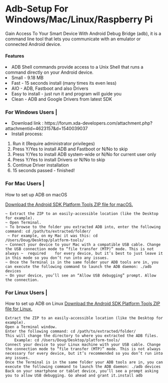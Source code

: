 # Adb-Setup For Windows/Mac/Linux/Raspberry Pi
Gain Access To Your Smart Device With Android Debug Bridge (adb), it is a command line tool that lets you communicate with an emulator or connected Android device.

<h4> Features </h4>
<li>ADB Shell commands provide access to a Unix Shell that runs a command directly on your Android device.</li>
<li>Small - 9.18 MB</li>
<li>Fast - 15 seconds install (many times its even less)</li>
<li>AIO - ADB, Fastboot and also Drivers</li>
<li>Easy to install - just run it and program will guide you</li>
<li>Clean - ADB and Google Drivers from latest SDK</li>

<h3>For Windows Users |</h3>
<li>Download link : https://forum.xda-developers.com/attachment.php?attachmentid=4623157&d=1540039037</li>

<li>Install process:</li>
<ol><li> Run it (Require administrator privileges)</li>
<li> Press Y/Yes to install ADB and Fastboot or N/No to skip</li>
<li>Press Y/Yes to install ADB system-wide or N/No for current user only</li>
<li>Press Y/Yes to install Drivers or N/No to skip</li>
<li>Continue Driver installation</li>
<li>15 seconds passed - finished!</li></ol>
<h3>For Mac Users | </h3>
How to set up ADB on macOS

<a href="https://dl.google.com/android/repository/platform-tools-latest-darwin.zip">Download the Android SDK Platform Tools ZIP file for macOS.</a>
   
    ~ Extract the ZIP to an easily-accessible location (like the Desktop for example).
    ~ Open Terminal.
    ~ To browse to the folder you extracted ADB into, enter the following command: cd /path/to/extracted/folder/
     ~ For example, on my Mac it was this: cd /Users/Doug/Desktop/platform-tools/
    ~ Connect your device to your Mac with a compatible USB cable. Change the USB connection mode to “file transfer (MTP)” mode. This is not always ~  required    for every device, but it’s best to just leave it in this mode so you don’t run into any issues.
    ~ Once the Terminal is in the same folder your ADB tools are in, you can execute the following command to launch the ADB daemon: ./adb devices
    ~ On your device, you’ll see an “Allow USB debugging” prompt. Allow the connection.
    
 <h3>For Linux Users |</h3>
 How to set up ADB on Linux
 <a href="https://dl.google.com/android/repository/platform-tools-latest-linux.zip"> Download the Android SDK Platform Tools ZIP file for Linux.</a>

    
    Extract the ZIP to an easily-accessible location (like the Desktop for example).
    Open a Terminal window.
    Enter the following command: cd /path/to/extracted/folder/
    This will change the directory to where you extracted the ADB files.
        Example: cd /Users/Doug/Desktop/platform-tools/
    Connect your device to your Linux machine with your USB cable. Change the connection mode to “file transfer (MTP)” mode. This is not always necessary for every device, but it’s recommended so you don’t run into any issues.
    Once the Terminal is in the same folder your ADB tools are in, you can execute the following command to launch the ADB daemon: ./adb devices
    Back on your smartphone or tablet device, you’ll see a prompt asking you to allow USB debugging. Go ahead and grant it.install adb
